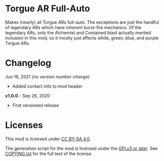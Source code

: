 Torgue AR Full-Auto
===================

Makes (nearly) all Torgue ARs full-auto.  The exceptions are just
the handful of legendary ARs which have inherent burst-fire mechanics.
Of the legendary ARs, only the Alchemist and Contained blast actually
merited inclusion in this mod, so it mostly just affects white, green,
blue, and purple Torgue ARs.

Changelog
=========

Jun 16, 2021 *(no version number change)*
 * Added contact info to mod header

**v1.0.0** - Sep 26, 2020
 * First versioned release
 
Licenses
========

This mod is licensed under [CC BY-SA 4.0](https://creativecommons.org/licenses/by-sa/4.0/).

The generation script for the mod is licensed under the
[GPLv3 or later](https://www.gnu.org/licenses/quick-guide-gplv3.html).
See [COPYING.txt](../../COPYING.txt) for the full text of the license.

